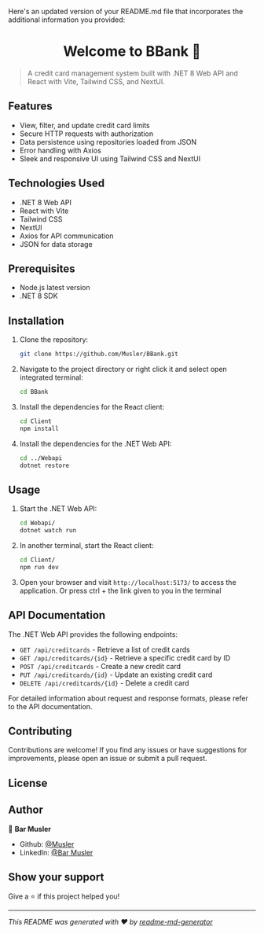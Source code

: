 Here's an updated version of your README.md file that incorporates the additional information you provided:

<h1 align="center">Welcome to BBank 👋</h1>

> A credit card management system built with .NET 8 Web API and React with Vite, Tailwind CSS, and NextUI.

## Features

- View, filter, and update credit card limits
- Secure HTTP requests with authorization
- Data persistence using repositories loaded from JSON
- Error handling with Axios
- Sleek and responsive UI using Tailwind CSS and NextUI

## Technologies Used

- .NET 8 Web API
- React with Vite
- Tailwind CSS
- NextUI
- Axios for API communication
- JSON for data storage

## Prerequisites

- Node.js latest version
- .NET 8 SDK

## Installation

1. Clone the repository:

   ```sh
   git clone https://github.com/Musler/BBank.git
   ```

2. Navigate to the project directory or right click it and select open integrated terminal:

   ```sh
   cd BBank
   ```

3. Install the dependencies for the React client:

   ```sh
   cd Client
   npm install
   ```

4. Install the dependencies for the .NET Web API:

   ```sh
   cd ../Webapi
   dotnet restore
   ```

## Usage

1. Start the .NET Web API:

   ```sh
   cd Webapi/
   dotnet watch run
   ```

2. In another terminal, start the React client:

   ```sh
   cd Client/
   npm run dev
   ```

3. Open your browser and visit `http://localhost:5173/` to access the application. Or press ctrl + the link given to you in the terminal

## API Documentation

The .NET Web API provides the following endpoints:

- `GET /api/creditcards` - Retrieve a list of credit cards
- `GET /api/creditcards/{id}` - Retrieve a specific credit card by ID
- `POST /api/creditcards` - Create a new credit card
- `PUT /api/creditcards/{id}` - Update an existing credit card
- `DELETE /api/creditcards/{id}` - Delete a credit card

For detailed information about request and response formats, please refer to the API documentation.

## Contributing

Contributions are welcome! If you find any issues or have suggestions for improvements, please open an issue or submit a pull request.

## License



## Author

👤 **Bar Musler**

* Github: [@Musler](https://github.com/Musler)
* LinkedIn: [@Bar Musler](https://linkedin.com/in/BarMusler)

## Show your support

Give a ⭐️ if this project helped you!

***
_This README was generated with ❤️ by [readme-md-generator](https://github.com/kefranabg/readme-md-generator)_

